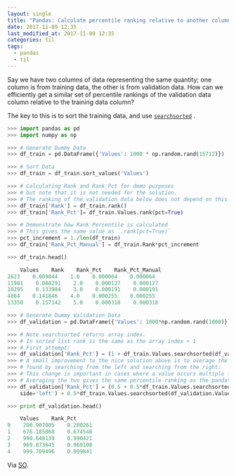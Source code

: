 ```yaml
---
layout: single
title: "Pandas: Calculate percentile ranking relative to another column"
date: 2017-11-09 12:35
last_modified_at: 2017-11-09 12:35
categories: til
tags:
  - pandas
  - til
---
```


Say we have two columns of data representing the same quantity;
one column is from training data, the other is from validation data.
How can we efficiently get a similar set of percentile rankings of the validation data column
relative to the training data column?

The key to this is to sort the training data, and use
[`searchsorted`](https://pandas.pydata.org/pandas-docs/version/0.18.1/generated/pandas.Series.searchsorted.html)
.

```python
>>> import pandas as pd
>>> import numpy as np

>>> # Generate Dummy Data
>>> df_train = pd.DataFrame({'Values': 1000 * np.random.rand(15712)})

>>> # Sort Data
>>> df_train = df_train.sort_values('Values')

>>> # Calculating Rank and Rank_Pct for demo purposes
>>> # but note that it is not needed for the solution.
>>> # The ranking of the validation data below does not depend on this.
>>> df_train['Rank'] = df_train.rank()
>>> df_train['Rank_Pct']= df_train.Values.rank(pct=True)

>>> # Demonstrate how Rank Percentile is calculated
>>> # This gives the same value as `.rank(pct=True)`
>>> pct_increment = 1./len(df_train)
>>> df_train['Rank_Pct_Manual'] = df_train.Rank*pct_increment

>>> df_train.head()

    Values    Rank    Rank_Pct    Rank_Pct_Manual
2623    0.009844    1.0    0.000064    0.000064
11981    0.088291    2.0    0.000127    0.000127
10295    0.133984    3.0    0.000191    0.000191
4864    0.141846    4.0    0.000255    0.000255
13350    0.157142    5.0    0.000318    0.000318

>>> # Generate Dummy Validation Data
>>> df_validation = pd.DataFrame({'Values': 1000*np.random.rand(1000)})

>>> # Note searchsorted returns array index.
>>> # In sorted list rank is the same as the array index + 1
>>> # First attempt:
>>> df_validation['Rank_Pct'] = (1 + df_train.Values.searchsorted(df_validation.Values))*pct_increment
>>> # A small improvement to the nice solution above is to average the positions
>>> # found by searching from the left and searching from the right:
>>> # This change is important in cases where a value occurs multiple times.
>>> # Averaging the two gives the same percentile ranking as the pandas .rank(pct=True) routine.
>>> df_validation['Rank_Pct'] = (0.5 + 0.5*df_train.Values.searchsorted(df_validation.Values,
    side='left') + 0.5*df_train.Values.searchsorted(df_validation.Values, side='right'))*pct_increment

>>> print df_validation.head()

    Values    Rank_Pct
0    200.907085    0.200261
1    676.185868    0.674548
2    990.648139    0.990421
3    969.873645    0.969100
4    999.709496    0.999841
```

Via [SO](https://stackoverflow.com/a/43147486/1257318).
